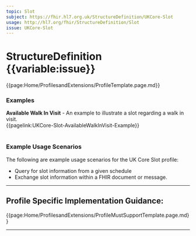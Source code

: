 ```yaml
---
topic: Slot
subject: https://fhir.hl7.org.uk/StructureDefinition/UKCore-Slot
usage: http://hl7.org/fhir/StructureDefinition/Slot
issue: UKCore-Slot
---
```

# StructureDefinition {{variable:issue}}

<nocheck>
{{page:Home/ProfilesandExtensions/ProfileTemplate.page.md}}

<div id="Examples" class="tabcontent">
  <h3>Examples</h3>
  <b>Available Walk In Visit</b> - An example to illustrate a slot regarding a walk in visit.
  <br>
  {{pagelink:UKCore-Slot-AvailableWalkInVisit-Example}}
  <br><br>
</div>
</nocheck>

<div id="ProfileGuidance">

### Example Usage Scenarios ###

The following are example usage scenarios for the UK Core Slot profile:
- Query for slot information from a given schedule
- Exchange slot information within a FHIR document or message.

<hr class="thickline">

## Profile Specific Implementation Guidance: ##

{{page:Home/ProfilesandExtensions/ProfileMustSupportTemplate.page.md}}

</div>

---